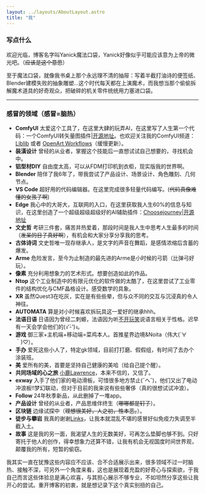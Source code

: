 ```yaml
---
layout: ../layouts/AboutLayout.astro
title: "我"
---
```


### 写点什么

欢迎光临，博客名字叫Yanick魔法口袋，Yanick好像似乎可能应该意为上帝的微光吧。（~~应该是这个意思~~）

至于魔法口袋，就像我书桌上那个永远理不清的抽屉：写着半截打油诗的便签纸、Blender建模失败的抽象雕塑...这个时代每天都在上演魔术，而我想当那个偷偷拆解魔术道具的好奇观众，把破碎的机关零件统统用力塞进口袋。

---

### 感冒的领域（感冒=脑热）

- **ComfyUI** 太爱这个工具了，在这里大肆的玩弄AI，在这里写了人生第一个代码：一个ComfyUI转矢量图插件|[开源地址](https://github.com/Yanick112/ComfyUI-ToSVG)。也欢迎关注我的ComfyUI频道：[Liblib](https://www.liblib.art/userpage/dd5879869d2543acada0f96cd0f24bee/publish/workflow) 或者 [OpenArt Workflows](https://openart.ai/workflows/profile/yanick?tab=workflows&sort=latest)（缓慢更新）。
- **装潢设计** 曾经的从业者，掌握这个技能后一直想试试自己想要的，寻找机会中。
- **铝型材DIY** 自由度太高，可以从FDM打印机到衣柜，现实版我的世界啊。
- **Blender** 陪伴了我6年了，带我尝试了产品设计、场景设计、角色雕刻、几何节点。
- **VS Code** 超好用的代码编辑器。在这里完成很多轻量代码编写。(~~代码真像难懂的女孩子啊~~)
- **Edge** 我心中的大哥大，互联网的入口，在这里获取我人生60%的信息与知识，在这里创造了一个超级超级超级好的AI辅助插件：[Choosejourney](https://microsoftedge.microsoft.com/addons/detail/choosejourney/mfpjhghgmaicdaaljjgiglmmdjoiacga)|[开源地址](https://github.com/Yanick112/Choosejourney)
- **文史哲** 考研三件套，痛苦并热爱着，那段时间是我人生中思考人生最多的时间（~~发呆的日子真好啊~~），有机会和大家分享分享我的思考。
- **古体诗词** 文史哲唯一现存继承人，是文字的声音在舞蹈，是感情浓缩后含蓄的爆发。
- **Arme** 危险发言，至今为止制造的最先进的Arme是小时候的弓箭（比弹弓好玩）。
- **像素** 充分利用想象力的艺术形式。想要创造如此的作品。
- **Ntop** 这个工业制造中的有限元优化的软件做的太酷了，在这里尝试了工业零件的结构优化与CMF晶格设计。感受数学的具象。
- **XR** 虽然Quest3在吃灰，实在是有些些晕，但与众不同的交互与沉浸真的令人神往。
- **AUTOMATA** 算是对小时候喜欢拆玩具这一爱好的继承hhh。
- **法语日语** 日语因为曾经二刺螈，法语因为听[不开玩笑](https://www.xiaoyuzhoufm.com/podcast/61791d921989541784257779)说语言相关于性格。迟早有一天会学会他们的(ง'̀-'́)ง。
- **游戏** 御三家+主机端+移动端=菜鸡本人。首推星界边境&Noita（伟大(´∀｀)♡）。
- **手办** 爱死这些小人了，特定gk领域，目前打打磨、假假组，有时间了去办个涂装班。
- **美** 爱所有的美，首要是坚持自己健康的美哈（给自己提个醒）。
- **共同场域的心之旅** [小鹿Lawrence](https://space.bilibili.com/37029661/)，本来不信的，又信了。
- **exway** 入手了他们家的电动滑板，可惜很多地方禁止(ˇヘˇ)，他们又出了电动冲浪板!!梦幻联动，但对于目前的我来说有些些奢侈（真的很想试试冲浪）。
- **Follow** 24年秋季新品，从此删掉了一堆app。
- **产品设计** 曾经的从业者，产品思维伴终生（~~哪哪都是钉子~~）。
- **区块链** 边缘试探中（~~理想很美好，人之初，性本恶。~~）。
- **徒步与攀岩** 我真的谢谢[Links](https://www.youtube.com/@linksphotograph)，让我本就混乱不堪的感冒好似免疫力失调至半截入土。
- **故事** 这是我的另一面，我渴望人生的无数美好，可再怎么垫脚也够不到。只好寄托于他人的创作，得幸想象力还算不错，让我有机会无视国度时间世界观，颠覆我的所有，短暂的偷窃。

<div class="magic-container" tabindex="0">
  <div class="magic-reveal"></div>
  <div class="magic-content">
    我其实一直在犹豫这些内容应不应该、合不合适展示出来，很多领域不过一时脑热、接触不深，可另外一个角度来看，这也是展现着充盈的好奇心与探索欲，于我自己而言这些体验总是满心欢喜，与其担心展示不够专业，不如坦然分享这些让我开心的尝试。重开博客的初衷，就是想记录下这个真实别扭的自己。
  </div>
</div>
